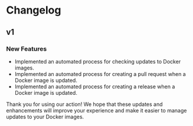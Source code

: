 # Changelog

## v1

### New Features

  * Implemented an automated process for checking updates to Docker images.
  * Implemented an automated process for creating a pull request when a Docker image is updated.
  * Implemented an automated process for creating a release when a Docker image is updated.

Thank you for using our action! We hope that these updates and enhancements will improve your experience and make it easier to manage updates to your Docker images.

